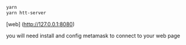 ```bash
yarn
yarn htt-server

```

[web] (http://127.0.0.1:8080)

you will need install and config metamask to connect to your web page

